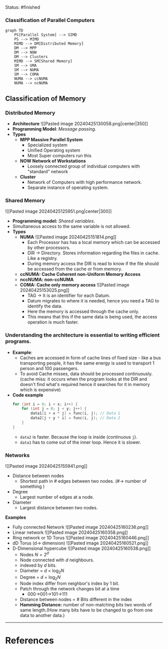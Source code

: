 Status: #finished 
### Classification of Parallel Computers
```mermaid
graph TD
    PS[Parallel System] --> SIMD
    PS --> MIMD
    MIMD --> DM[Distributed Memory]
    DM --> MPP
    DM --> NOW
    DM --> Clusters
    MIMD --> SM[Shared Memory]
    SM --> UMA
    SM --> NUMA
    SM --> COMA
    NUMA --> ccNUMA
    NUMA --> ncNUMA
```
## Classification of Memory 
### Distributed Memory
- **Architecture**
![[Pasted image 20240425130058.png|center|350]]
- **Programming Model**: *Message passing*. 
- **Types**
	- **MPP Massive Parallel System**
		- Specialized system 
		- Unified Operating system 
		- Most Super computers run this
	- **NOW Network of Workstations** 
		- Loosely connected group of individual computers with "standard" network
	- **Cluster**
		- Network of Computers with high performance network.
		- Separate instance of operating system. 
### Shared Memory
![[Pasted image 20240425125951.png|center|300]]
- **Programming model:** *Shared variables*.
- Simultaneous access to the same variable is not allowed. 
- **Types**
	- **NUMA**
		![[Pasted image 20240425151814.png]]
		- Each Processor has has a local memory which can be accessed by other processors. 
		- DIR -> Directory. Stores information regarding the files in cache. Like a registry. 
		- During memory access the DIR is read to know if the file should be accessed from the cache or from memory. 
	- **ccNUMA: Cache Coherent non-Uniform Memory Access**
	- **nccNUMA: non-ccNUMA**
	- **COMA: Cache only memory access** 
		![[Pasted image 20240425153025.png]]
		- TAG -> It is an identifier for each Datum. 
		- Datum migrates to where it is needed, hence you need a TAG to identify the data. 
		- Here the memory is accessed through the cache only. 
		- This means that this if the same data is being used, the access operation is much faster. 

### Understanding the architecture is essential to writing efficient programs. 
- **Example**: 
	- Caches are accessed in form of cache lines of fixed size - like a bus transporting people, it has the same energy is used to transport 1 person and 100 passengers. 
	- To avoid Cache misses, data should be processed continuously. (cache miss: it occurs when the program looks at the DIR and doesn't find what's required hence it searches for it in memory which is expensive)
- **Code example** 
	```c
	for (int i = 0; i < x; i++) {
	    for (int j = 0; j < y; j++) {
	        data1[i + x * j] = func(i, j); // Data 1 
	        data2[j + y * i] = func(i, j); // Data 2
	    }
	}
	```
	- `data2` is faster. Because the loop is inside (continuous `j`). 
	- `data1` has to come out of the inner loop. Hence it is slower.

### Networks
![[Pasted image 20240425155941.png]]
- Distance between nodes
	- Shortest path in # edges between two nodes. (#-> number of something )
- Degree
	- Largest number of edges at a node. 
- Diameter
	- Largest distance between two nodes. 

**Examples**
- Fully connected Network
![[Pasted image 20240425160236.png]]
- Linear network
	![[Pasted image 20240425160358.png]]
- Ring network or 1D Torus
	![[Pasted image 20240425160446.png]]
- dD Torus (d-> dimension)
	![[Pasted image 20240425160521.png]]
- D-Dimensional hypercube
	 ![[Pasted image 20240425160538.png]]
	- Nodes $N= 2^d$ 
	- Node connected with $d$ neighbours. 
	- indexed by $d$ bits. 
	- Diameter = $d$ = $\log_2 N$
	- Degree = $d$ = $\log_2 N$
	- Node index differ from neighbor's index by 1 bit.
	- Patch through the network changes bit at a time 
		- 000->001->101->111
	- Distance between nodes = # Bits different in the index
	- **Hamming Distance:** number of non-matching bits two words of same length.(How many bits have to be changed to go from one data to another data.)




---
# References
